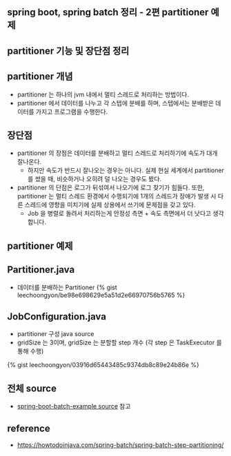 ## spring boot, spring batch 정리 - 2편 partitioner 예제

## partitioner 기능 및 장단점 정리

## partitioner 개념
- partitioner 는 하나의 jvm 내에서 멀티 스레드로 처리하는 방법이다.
- partitioner 에서 데이터를 나누고 각 스텝에 분배를 하며, 스텝에서는 분배받은 데이터를 가지고 프로그램을 수행한다.

## 장단점
- partitioner 의 장점은 데이터를 분배하고 멀티 스레드로 처리하기에 속도가 대개 잘나온다.
    - 하지만 속도가 반드시 잘나오는 경우는 아니다. 실제 현실 세계에서 partitioner 를 썼을 때, 비슷하거나 오히려 덜 나오는 경우도 봤다.   
- partitioner 의 단점은 로그가 뒤섞여서 나오기에 로그 찾기가 힘들다. 또한, partitioner 는 멀티 스레드 환경에서 수행되기에 1개의 스레드가 장애가 발생 시 다른 스레드에 영향을 미치기에 실제 상용에서 쓰기에 문제점을 갖고 있다.
    - Job 을 병렬로 돌려서 처리하는게 안정성 측면 + 속도 측면에서 더 낫다고 생각합니다.

## partitioner 예제

## Partitioner.java
- 데이터를 분배하는 Partitioner
{% gist leechoongyon/be98e698629e5a51d2e66970756b5765 %} 

## JobConfiguration.java
- partitioner 구성 java source
- gridSize 는 3이며, gridSize 는 분할할 step 개수 (각 step 은 TaskExecutor 를 통해 수행)

{% gist leechoongyon/03916d65443485c9374db8c89e24b86e %}

## 전체 source
- [spring-boot-batch-example source](https://github.com/leechoongyon/spring-boot-example/tree/master/spring-boot-batch-example) 참고


## reference
- https://howtodoinjava.com/spring-batch/spring-batch-step-partitioning/